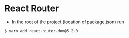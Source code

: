 # React Router

- In the root of the project (location of package.json) run

```
$ yarn add react-router-dom@5.2.0
```
